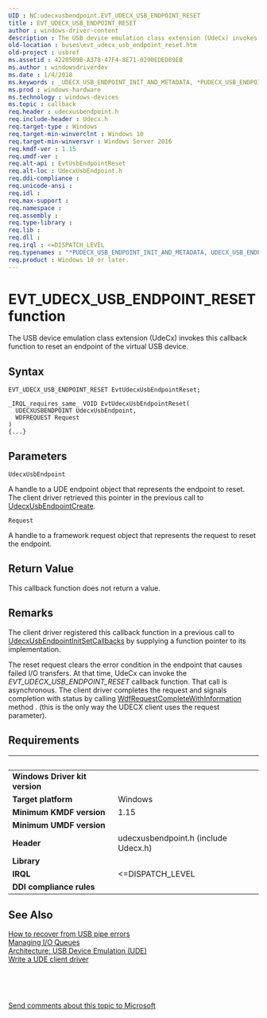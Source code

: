```yaml
---
UID : NC:udecxusbendpoint.EVT_UDECX_USB_ENDPOINT_RESET
title : EVT_UDECX_USB_ENDPOINT_RESET
author : windows-driver-content
description : The USB device emulation class extension (UdeCx) invokes this callback function to reset an endpoint of the virtual USB device.
old-location : buses\evt_udecx_usb_endpoint_reset.htm
old-project : usbref
ms.assetid : 4220509B-A378-47F4-8E71-0290EDED89EB
ms.author : windowsdriverdev
ms.date : 1/4/2018
ms.keywords : _UDECX_USB_ENDPOINT_INIT_AND_METADATA, *PUDECX_USB_ENDPOINT_INIT_AND_METADATA, UDECX_USB_ENDPOINT_INIT_AND_METADATA
ms.prod : windows-hardware
ms.technology : windows-devices
ms.topic : callback
req.header : udecxusbendpoint.h
req.include-header : Udecx.h
req.target-type : Windows
req.target-min-winverclnt : Windows 10
req.target-min-winversvr : Windows Server 2016
req.kmdf-ver : 1.15
req.umdf-ver : 
req.alt-api : EvtUsbEndpointReset
req.alt-loc : UdecxUsbEndpoint.h
req.ddi-compliance : 
req.unicode-ansi : 
req.idl : 
req.max-support : 
req.namespace : 
req.assembly : 
req.type-library : 
req.lib : 
req.dll : 
req.irql : <=DISPATCH_LEVEL
req.typenames : "*PUDECX_USB_ENDPOINT_INIT_AND_METADATA, UDECX_USB_ENDPOINT_INIT_AND_METADATA"
req.product : Windows 10 or later.
---
```



# EVT_UDECX_USB_ENDPOINT_RESET function
The USB device emulation class extension (UdeCx) invokes this callback function to reset an endpoint of the virtual USB device.

## Syntax

```
EVT_UDECX_USB_ENDPOINT_RESET EvtUdecxUsbEndpointReset;

_IRQL_requires_same_ VOID EvtUdecxUsbEndpointReset(
  UDECXUSBENDPOINT UdecxUsbEndpoint,
  WDFREQUEST Request
)
{...}
```

## Parameters

`UdecxUsbEndpoint`

A handle to a UDE endpoint object that represents the endpoint to reset. The client driver retrieved this pointer in the previous call to <a href="..\udecxusbendpoint\nf-udecxusbendpoint-udecxusbendpointcreate.md">UdecxUsbEndpointCreate</a>.

`Request`

A handle to a framework request object that represents the request to reset the endpoint.


## Return Value

This callback function does not return a value.

## Remarks

The client driver registered this callback function in a previous call to <a href="..\udecxusbendpoint\nf-udecxusbendpoint-udecxusbendpointinitsetcallbacks.md">UdecxUsbEndpointInitSetCallbacks</a> by supplying a function pointer to its implementation.

The reset request clears the error condition in the endpoint that causes failed I/O transfers. At that time, UdeCx can invoke the  <i>EVT_UDECX_USB_ENDPOINT_RESET</i> callback function. That call is asynchronous. The client driver completes the request and signals completion with status by calling <a href="..\wdfrequest\nf-wdfrequest-wdfrequestcompletewithinformation.md">WdfRequestCompleteWithInformation</a> method .  (this is the only way the UDECX client uses the request parameter).

## Requirements
| &nbsp; | &nbsp; |
| ---- |:---- |
| **Windows Driver kit version** |  |
| **Target platform** | Windows |
| **Minimum KMDF version** | 1.15 |
| **Minimum UMDF version** |  |
| **Header** | udecxusbendpoint.h (include Udecx.h) |
| **Library** |  |
| **IRQL** | <=DISPATCH_LEVEL |
| **DDI compliance rules** |  |

## See Also

<dl>
<dt>
<a href="https://msdn.microsoft.com/library/windows/hardware/hh968307">How to recover from USB pipe errors</a>
</dt>
<dt>
<a href="https://msdn.microsoft.com/83cc87c8-7e2d-4f79-a580-0519d327e7ba">Managing I/O Queues</a>
</dt>
<dt>
<a href="https://msdn.microsoft.com/library/windows/hardware/mt595932">Architecture: USB Device Emulation (UDE)</a>
</dt>
<dt>
<a href="https://msdn.microsoft.com/library/windows/hardware/mt595939">Write a UDE client driver</a>
</dt>
</dl>
 

 

<a href="mailto:wsddocfb@microsoft.com?subject=Documentation%20feedback [usbref\buses]:%20EVT_UDECX_USB_ENDPOINT_RESET callback function%20 RELEASE:%20(1/4/2018)&amp;body=%0A%0APRIVACY STATEMENT%0A%0AWe use your feedback to improve the documentation. We don't use your email address for any other purpose, and we'll remove your email address from our system after the issue that you're reporting is fixed. While we're working to fix this issue, we might send you an email message to ask for more info. Later, we might also send you an email message to let you know that we've addressed your feedback.%0A%0AFor more info about Microsoft's privacy policy, see http://privacy.microsoft.com/en-us/default.aspx." title="Send comments about this topic to Microsoft">Send comments about this topic to Microsoft</a>
